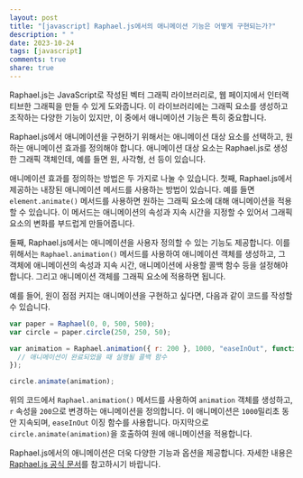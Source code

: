 ```yaml
---
layout: post
title: "[javascript] Raphael.js에서의 애니메이션 기능은 어떻게 구현되는가?"
description: " "
date: 2023-10-24
tags: [javascript]
comments: true
share: true
---
```


Raphael.js는 JavaScript로 작성된 벡터 그래픽 라이브러리로, 웹 페이지에서 인터랙티브한 그래픽을 만들 수 있게 도와줍니다. 이 라이브러리에는 그래픽 요소를 생성하고 조작하는 다양한 기능이 있지만, 이 중에서 애니메이션 기능은 특히 중요합니다.

Raphael.js에서 애니메이션을 구현하기 위해서는 애니메이션 대상 요소를 선택하고, 원하는 애니메이션 효과를 정의해야 합니다. 애니메이션 대상 요소는 Raphael.js로 생성한 그래픽 객체인데, 예를 들면 원, 사각형, 선 등이 있습니다.

애니메이션 효과를 정의하는 방법은 두 가지로 나눌 수 있습니다. 첫째, Raphael.js에서 제공하는 내장된 애니메이션 메서드를 사용하는 방법이 있습니다. 예를 들면 `element.animate()` 메서드를 사용하면 원하는 그래픽 요소에 대해 애니메이션을 적용할 수 있습니다. 이 메서드는 애니메이션의 속성과 지속 시간을 지정할 수 있어서 그래픽 요소의 변화를 부드럽게 만들어줍니다.

둘째, Raphael.js에서는 애니메이션을 사용자 정의할 수 있는 기능도 제공합니다. 이를 위해서는 `Raphael.animation()` 메서드를 사용하여 애니메이션 객체를 생성하고, 그 객체에 애니메이션의 속성과 지속 시간, 애니메이션에 사용할 콜백 함수 등을 설정해야 합니다. 그리고 애니메이션 객체를 그래픽 요소에 적용하면 됩니다.

예를 들어, 원이 점점 커지는 애니메이션을 구현하고 싶다면, 다음과 같이 코드를 작성할 수 있습니다.

```javascript
var paper = Raphael(0, 0, 500, 500);
var circle = paper.circle(250, 250, 50);

var animation = Raphael.animation({ r: 200 }, 1000, "easeInOut", function() {
  // 애니메이션이 완료되었을 때 실행될 콜백 함수
});

circle.animate(animation);
```

위의 코드에서 `Raphael.animation()` 메서드를 사용하여 `animation` 객체를 생성하고, `r` 속성을 `200`으로 변경하는 애니메이션을 정의합니다. 이 애니메이션은 `1000`밀리초 동안 지속되며, `easeInOut` 이징 함수를 사용합니다. 마지막으로 `circle.animate(animation)`을 호출하여 원에 애니메이션을 적용합니다.

Raphael.js에서의 애니메이션은 더욱 다양한 기능과 옵션을 제공합니다. 자세한 내용은 [Raphael.js 공식 문서](http://raphaeljs.com/reference.html#animate)를 참고하시기 바랍니다.